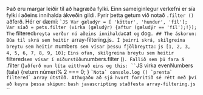 Það eru margar leiðir til að hagræða fylki. Einn sameiginlegur verkefni er sía fylki í aðeins innihalda ákveðin gildi. Fyrir þetta getum við notað `.filter ()` aðferð. Hér er dæmi: `` `JS Var gæludýr = [ 'köttur', 'hundur', 'fíl']; Var síað = pets.filter (virka (gæludýr) {aftur (gæludýr == 'fíl');!}); `` `The` filtered` breyta verður nú aðeins innihalda `cat` og` dog`. ## The áskorun: Búa til skrá sem heitir `array-filtering.js`. Í þeirri skrá, skilgreina breytu sem heitir `numbers` sem vísar þessu fjölbreytta:` `` js [1, 2, 3, 4, 5, 6, 7, 8, 9, 10]; `` `Eins ofan, skilgreina breytu sem heitir` filtered` sem vísar í niðurstöðu `numbers.filter ()`. Fallið sem þú fara á `.filter ()` aðferð mun líta eitthvað eins og this: `` `JS virka evenNumbers (tala) {return númeri% 2 === 0; } `` `Nota` console.log () `prenta` filtered` array útstöð. Athugaðu að sjá hvort forritið sé rétt með því að keyra þessa skipun: `` `bash javascripting staðfesta array-filtering.js` ``